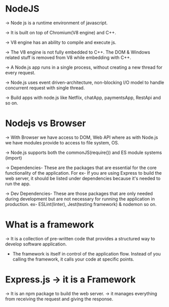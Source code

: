 # NodeJS 

-> Node js is a runtime environment of javascript. 

-> It is built on top of Chromium(V8 engine) and C++.

-> V8 engine has an ability to compile and execute js. 

-> The V8 engine is not fully embedded to C++. The DOM & Windows related stuff is removed from V8 while embedding with C++.

->  A Node.js app runs in a single process, without creating a new thread for every request. 

-> Node.js uses event driven-architecture, non-blocking I/O model to handle concurrent request with single thread. 

-> Build apps with node.js like Netflix, chatApp, paymentsApp, RestApi and so on. 

# Nodejs vs Browser

-> With Browser we have access to DOM, Web API where as with Node.js we have modules provide to access to file system, OS. 


-> Node.js supports both the commonJS(require()) and ES module systems (import)


-> ⁡⁣⁢⁣Dependencies⁡- These are the packages that are essential for the core functionality of the application.
For ex- If you are using Express to build the web server, it should be listed under dependencies because it's needed to run the app. 



-> ⁡⁣⁢⁣Dev Dependencies⁡- These are those packages that are only needed during development but are not necessary for running the application in production. ex- ESLint(linter), Jest(testing framework) & nodemon so on.  


# What is a framework

-> It is a collection of pre-written code that provides a structured way to develop software application. 

- The framework is itself in control of the application flow. Instead of you calling the framework, it calls your code at specific points. 

# Express.js -> it is a Framework 

-> It is an npm package to build the web server. 
-> it manages everything from receiving the request and giving the response. 